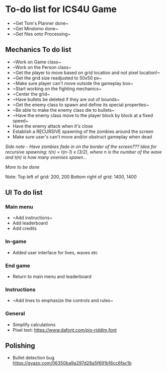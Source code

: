 # To-do list for ICS4U Game

* ~Get Tom's Planner done~
* ~Get Mindomo done~
* ~Get files onto Processing~

## Mechanics To do list
* ~Work on Game class~       
* ~Work on the Person class~
* ~Get the player to move based on grid location and not pixel location!~
* ~Get the grid size readjusted to 50x50 px~
* ~Make sure player can't move outside the gameplay box~
* ~Start working on the fighting mechanics~
* ~Center the grid~
* ~Have bullets be deleted if they are out of bounds~
* ~Get the enemy class to spawn and define its special properties~
* ~Be able to make the enemy class die to bullets~
* ~Have the enemy class move to the player block by block at a fixed speed~
* Have the enemy attack when it's close
* Establish a RECURSIVE spawning of the zombies around the screen
* Make sure user's can't move and/or obstruct gameplay when dead

*Side note - Have zombies fade in on the border of the screen???*
*Idea for recursive spawning: t(n) = t(n-1) x (3/2), where n is the number of the wave and t(n) is how many enemies spawn...*

*More to be done*

Note: 
Top left of grid: 200, 200
Bottom right of grid: 1400, 1400

## UI To do list
### Main menu
* ~Add instructions~
* Add leaderboard
* Add credits
### In-game
* Added user interface for lives, waves etc
### End game
* Return to main menu and leaderboard
### Instructions
* ~Add lines to emphasize the controls and rules~
### General
* Simplify calculations 
* Pixel text: https://www.dafont.com/pix-riddim.font

## Polishing 
* Bullet detection bug https://gyazo.com/06350ba9a297d28a5f691b16cc6fac1b
